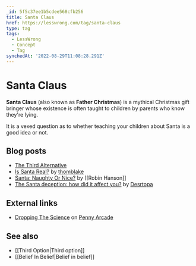 ```yaml
---
_id: 5f5c37ee1b5cdee568cfb256
title: Santa Claus
href: https://lesswrong.com/tag/santa-claus
type: tag
tags:
  - LessWrong
  - Concept
  - Tag
synchedAt: '2022-08-29T11:08:28.291Z'
---
```

# Santa Claus

**Santa Claus** (also known as **Father Christmas**) is a mythical Christmas gift bringer whose existence is often taught to children by parents who know they're lying.

It is a vexed question as to whether teaching your children about Santa is a good idea or not.

## Blog posts

*   [The Third Alternative](http://lesswrong.com/lw/hu/the_third_alternative/)
*   [Is Santa Real?](http://lesswrong.com/lw/2h/is_santa_real/) by [thomblake](https://wiki.lesswrong.com/wiki/thomblake)
*   [Santa: Naughty Or Nice?](http://www.overcomingbias.com/2009/12/santa-naughty-or-nice.html) by [[Robin Hanson]]
*   [The Santa deception: how did it affect you?](http://lesswrong.com/lw/3da/the_santa_deception_how_did_it_affect_you/) by [Desrtopa](https://wiki.lesswrong.com/wiki/Desrtopa)

## External links

*   [Dropping The Science](http://www.penny-arcade.com/comic/2010/12/24/dropping-some-science/) on [Penny Arcade](http://www.penny-arcade.com/)

## See also

*   [[Third Option|Third option]]
*   [[Belief In Belief|Belief in belief]]